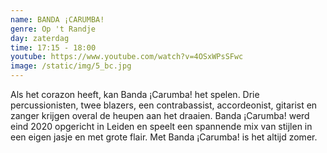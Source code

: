 ```yaml
---
name: BANDA ¡CARUMBA!
genre: Op 't Randje
day: zaterdag
time: 17:15 - 18:00
youtube: https://www.youtube.com/watch?v=4OSxWPsSFwc
image: /static/img/5_bc.jpg
---
```

Als het corazon heeft, kan Banda ¡Carumba! het spelen. Drie percussionisten, twee blazers, een contrabassist, accordeonist, gitarist en zanger krijgen overal de heupen aan het draaien. Banda ¡Carumba! werd eind 2020 opgericht in Leiden en speelt een spannende mix van stijlen in een eigen jasje en met grote flair. Met Banda ¡Carumba! is het altijd zomer.
